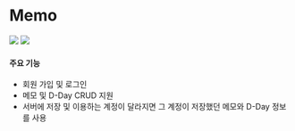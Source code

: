 # Memo
<img src="https://img.shields.io/badge/Kotlin-7F52FF?style=flat-square&logo=Kotlin&logoColor=FFFFFF"/>    <img src="https://img.shields.io/badge/Firebase-FFCA28?style=flat-square&logo=Firebase&logoColor=FFFFFF"/>

#### 주요 기능
* 회원 가입 및 로그인
* 메모 및 D-Day CRUD 지원
* 서버에 저장 및 이용하는 계정이 달라지면 그 계정이 저장했던 메모와 D-Day 정보를 사용

<!-- #### 업데이트 요약 -->
